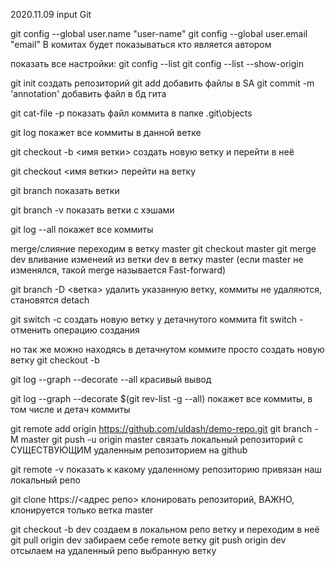 2020.11.09
input Git

git config --global user.name "user-name"
git config --global user.email "email"
В комитах будет показываться кто является автором

показать все настройки:
git config --list
git config --list --show-origin

git init
создать репозиторий
git add <file>
добавить файлы в SA
git commit -m 'annotation'
добавить файл в бд гита

git cat-file -p <hash>
показать файл коммита в папке .git\objects

git log
покажет все коммиты в данной ветке

git checkout -b <имя ветки>
создать новую ветку и перейти в неё

git checkout <имя ветки>
перейти на ветку

git branch
показать ветки

git branch -v
показать ветки с хэшами

git log --all
покажет все коммиты

merge/слияние
переходим в ветку master
git checkout master
git merge dev
вливание изменеий из ветки dev в ветку master
(если master не изменялся, такой merge называется Fast-forward)

git branch -D <ветка>
удалить указанную ветку, коммиты не удаляются, становятся detach

git switch -c <new-branch-name>
создать новую ветку у детачнутого коммита
fit switch -
отменить операцию создания

но так же можно находясь в детачнутом коммите просто создать новую ветку
git checkout -b <branch-name>

git log --graph --decorate --all
красивый вывод

git log --graph --decorate $(git rev-list -g --all)
покажет все коммиты, в том числе и детач коммиты

git remote add origin https://github.com/uldash/demo-repo.git
git branch -M master
git push -u origin master
связать локальный репозиторий с СУЩЕСТВУЮЩИМ удаленным репозиторием на github 

git remote -v
показать к какому удаленному репозиторию привязан наш локальный репо

git clone https://<адрес репо>
клонировать репозиторий, ВАЖНО, клонируется только ветка master

git checkout -b dev
создаем в локальном репо ветку и переходим в неё
git pull origin dev
забираем себе remote ветку
git push origin dev
отсылаем на удаленный репо выбранную ветку